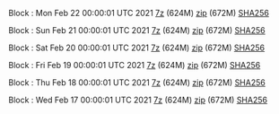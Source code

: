 Block : Mon Feb 22 00:00:01 UTC 2021 [7z]() (624M) [zip]() (672M) [SHA256]()

Block : Sun Feb 21 00:00:01 UTC 2021 [7z]() (624M) [zip]() (672M) [SHA256]()

Block : Sat Feb 20 00:00:01 UTC 2021 [7z]() (624M) [zip]() (672M) [SHA256]()

Block : Fri Feb 19 00:00:01 UTC 2021 [7z]() (624M) [zip]() (672M) [SHA256]()

Block : Thu Feb 18 00:00:01 UTC 2021 [7z]() (624M) [zip]() (672M) [SHA256]()

Block : Wed Feb 17 00:00:01 UTC 2021 [7z]() (624M) [zip]() (672M) [SHA256]()
